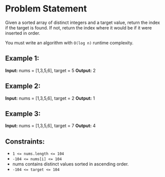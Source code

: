 # Problem Statement

Given a sorted array of distinct integers and a target value, return the index if the target is found.
If not, return the index where it would be if it were inserted in order.

You must write an algorithm with `O(log n)` runtime complexity.

## Example 1:

**Input:** nums = [1,3,5,6], target = 5
**Output:** 2
## Example 2:

**Input:** nums = [1,3,5,6], target = 2
**Output:** 1
## Example 3:

**Input:** nums = [1,3,5,6], target = 7
**Output:** 4

## Constraints:

- `1 <= nums.length <= 104`
- `-104 <= nums[i] <= 104`
- nums contains distinct values sorted in ascending order.
- `-104 <= target <= 104`